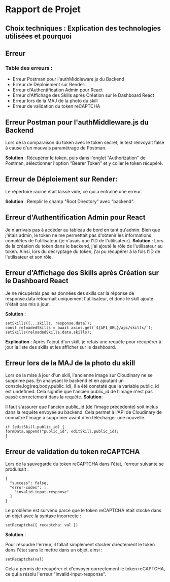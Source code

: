 # Rapport de Projet

## Choix techniques : Explication des technologies utilisées et pourquoi

## Erreur

### Table des erreurs :

<ul>
<li><a href = "#0" style="text-decoration:none">Erreur Postman pour l'authMiddleware.js du Backend</a></li>
<li><a href = "#1" style="text-decoration:none">Erreur de Déploiement sur Render:</a></li>
<li><a href = "#2" style="text-decoration:none">Erreur d'Authentification Admin pour React</a></li>
<li><a href = "#3" style="text-decoration:none">Erreur d'Affichage des Skills après Création sur le Dashboard React</a></li>
<li><a href = "#4" style="text-decoration:none">Erreur lors de la MAJ de la photo du skill</a></li>
<li><a href = "#5" style="text-decoration:none">Erreur de validation du token reCAPTCHA</a></li>
</ul>

<h2 id="0"> Erreur Postman pour l'authMiddleware.js du Backend</h2>

Lors de la comparaison du token avec le token secret, le test renvoyait false à cause d'un mauvais paramétrage de Postman.

**Solution** : Récupérer le token, puis dans l'onglet "Authorization" de Postman, sélectionner l'option "Bearer Token" et y coller le token récupéré.

<h2 id="1"> Erreur de Déploiement sur Render:</h2>

Le répertoire racine était laissé vide, ce qui a entraîné une erreur.

**Solution** : Remplir le champ "Root Directory" avec "backend".

<h2 id="2"> Erreur d'Authentification Admin pour React</h2>

Je n'arrivais pas à accéder au tableau de bord en tant qu'admin. Bien que j'étais admin, le token ne me permettait pas d'obtenir les informations complètes de l'utilisateur (je n'avais que l'ID de l'utilisateur).
**Solution** : Lors de la création du token dans le backend, j'ai ajouté le rôle de l'utilisateur au token. Ainsi, lors du décryptage du token, j'ai pu récupérer à la fois l'ID de l'utilisateur et son rôle.

<h2 id="3">Erreur d'Affichage des Skills après Création sur le Dashboard React</h2>

Je ne récupérais pas les données des skills car la réponse de response.data retournait uniquement l'utilisateur, et donc le skill ajouté n'était pas mis à jour.

**Solution** :

```
setSkills([...skills, response.data]);
const reloadedSkills = await axios.get(`${API_URL}/api/skills/`);
setSkills(reloadedSkills.data.skills);
```

**Explication** : Après l'ajout d'un skill, je refais une requête pour récupérer à jour la liste des skills et les afficher sur le dashboard.

<h2 id="4">Erreur lors de la MAJ de la photo du skill</h2>

Lors de la mise à jour d'un skill, l'ancienne image sur Cloudinary ne se supprime pas. En analysant le backend et en ajoutant un console.log(req.body.public_id), il a été constaté que la variable public_id est undefined. Cela signifie que l'ancien public_id de l'image n'est pas passé correctement dans la requête.
**Solution**:

Il faut s'assurer que l'ancien public_id (de l'image précédente) soit inclus dans la requête envoyée au backend. Cela permet à l'API de Cloudinary de connaître l'image à supprimer avant d'en télécharger une nouvelle.

```
if (editSkill.public_id) {
formData.append("public_id", editSkill.public_id);
}
```

<h2 id="5">Erreur de validation du token reCAPTCHA</h2>

Lors de la sauvegarde du token reCAPTCHA dans l'état, l'erreur suivante se produisait :

```
{
  "success": false,
  "error-codes": [
    "invalid-input-response"
  ]
}
```

Le problème est survenu parce que le token reCAPTCHA était stocké dans un objet avec la syntaxe incorrecte :

`setRecaptcha({ recaptcha: val })`

**Solution** :

Pour résoudre l'erreur, il fallait simplement stocker directement le token dans l'état sans le mettre dans un objet, ainsi :

`setRecaptcha(val)`

Cela a permis de récupérer et d'envoyer correctement le token reCAPTCHA, ce qui a résolu l'erreur "invalid-input-response".
